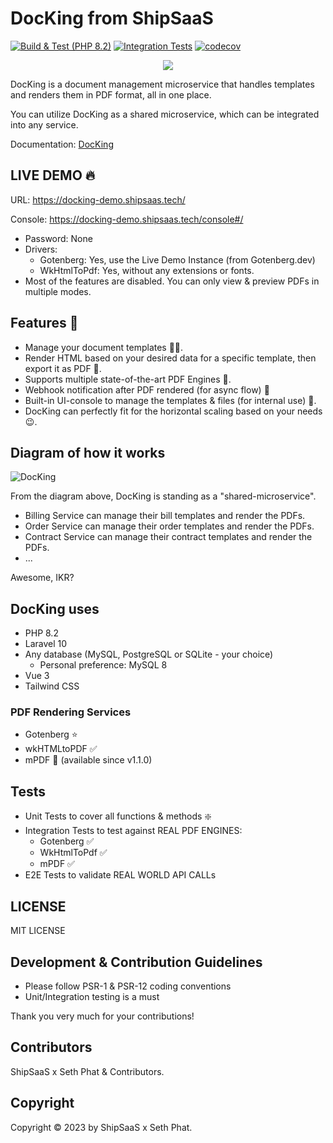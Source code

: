 # DocKing from ShipSaaS

[![Build & Test (PHP 8.2)](https://github.com/shipsaas/docking/actions/workflows/build.yml/badge.svg)](https://github.com/shipsaas/docking/actions/workflows/build.yml)
[![Integration Tests](https://github.com/shipsaas/docking/actions/workflows/integration.yml/badge.svg)](https://github.com/shipsaas/docking/actions/workflows/integration.yml)
[![codecov](https://codecov.io/gh/shipsaas/docking/branch/main/graph/badge.svg?token=FAZ9899IPW)](https://codecov.io/gh/shipsaas/docking)

<p align="center" width="100%">
    <img src="https://raw.githubusercontent.com/shipsaas/docking/main/docs/img/logo.png"> 
</p>

DocKing is a document management microservice that handles templates and renders them in PDF format, all in one place.

You can utilize DocKing as a shared microservice, which can be integrated into any service.

Documentation: [DocKing](https://docking.shipsaas.tech)

## LIVE DEMO 🔥

URL: https://docking-demo.shipsaas.tech/

Console: https://docking-demo.shipsaas.tech/console#/


- Password: None
- Drivers:
  - Gotenberg: Yes, use the Live Demo Instance (from Gotenberg.dev)
  - WkHtmlToPdf: Yes, without any extensions or fonts.
- Most of the features are disabled. You can only view & preview PDFs in multiple modes.

## Features 🚀
- Manage your document templates 📰🧾.
- Render HTML based on your desired data for a specific template, then export it as PDF 🏃‍.
- Supports multiple state-of-the-art PDF Engines 🍻.
- Webhook notification after PDF rendered (for async flow) 🚀
- Built-in UI-console to manage the templates & files (for internal use) 🔋.
- DocKing can perfectly fit for the horizontal scaling based on your needs 😉.

## Diagram of how it works

![DocKing](./docs/img/full-picture.png)

From the diagram above, DocKing is standing as a "shared-microservice".

- Billing Service can manage their bill templates and render the PDFs.
- Order Service can manage their order templates and render the PDFs.
- Contract Service can manage their contract templates and render the PDFs.
- ...

Awesome, IKR?

## DocKing uses
- PHP 8.2
- Laravel 10
- Any database (MySQL, PostgreSQL or SQLite - your choice)
  -  Personal preference: MySQL 8
- Vue 3
- Tailwind CSS

### PDF Rendering Services
- Gotenberg ⭐️
- wkHTMLtoPDF ✅
- mPDF 🧰 (available since v1.1.0)

## Tests

- Unit Tests to cover all functions & methods ❇️
- Integration Tests to test against REAL PDF ENGINES:
  - Gotenberg ✅
  - WkHtmlToPdf ✅
  - mPDF ✅
- E2E Tests to validate REAL WORLD API CALLs

## LICENSE

MIT LICENSE

## Development & Contribution Guidelines
- Please follow PSR-1 & PSR-12 coding conventions
- Unit/Integration testing is a must

Thank you very much for your contributions!

## Contributors

ShipSaaS x Seth Phat & Contributors.

## Copyright

Copyright ©️ 2023 by ShipSaaS x Seth Phat.
